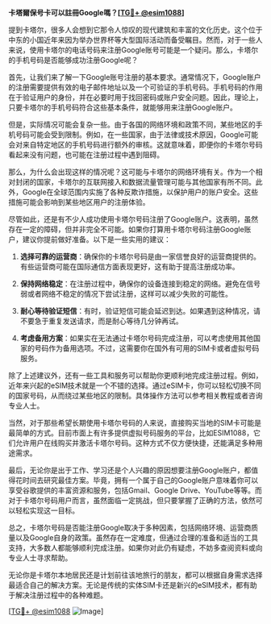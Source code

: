 **卡塔爾保号卡可以註冊Google嗎？[[TG💪+ @esim1088](https://t.me/s/esim1088)]**

提到卡塔尔，很多人会想到它那令人惊叹的现代建筑和丰富的文化历史。这个位于中东的小国近年来因为举办世界杯等大型国际活动而备受瞩目。然而，对于一些人来说，使用卡塔尔的电话号码来注册Google账号可能是一个疑问。那么，卡塔尔的手机号码是否能够成功注册Google呢？

首先，让我们来了解一下Google账号注册的基本要求。通常情况下，Google账户的注册需要提供有效的电子邮件地址以及一个可验证的手机号码。手机号码的作用在于验证用户的身份，并在必要时用于找回密码或账户安全问题。因此，理论上，只要卡塔尔的手机号码符合这些基本条件，就能够用来注册Google账户。

但是，实际情况可能会复杂一些。由于各国的网络环境和政策不同，某些地区的手机号码可能会受到限制。例如，在一些国家，由于法律或技术原因，Google可能会对来自特定地区的手机号码进行额外的审核。这就意味着，即便你的卡塔尔号码看起来没有问题，也可能在注册过程中遇到阻碍。

那么，为什么会出现这样的情况呢？这可能与卡塔尔的网络环境有关。作为一个相对封闭的国家，卡塔尔的互联网接入和数据流量管理可能与其他国家有所不同。此外，Google在全球范围内实施了各种反欺诈措施，以保护用户的账户安全。这些措施可能会影响到某些地区用户的注册体验。

尽管如此，还是有不少人成功使用卡塔尔号码注册了Google账户。这表明，虽然存在一定的障碍，但并非完全不可能。如果你打算用卡塔尔号码注册Google账户，建议你提前做好准备。以下是一些实用的建议：

1. **选择可靠的运营商**：确保你的卡塔尔号码是由一家信誉良好的运营商提供的。有些运营商可能在国际通信方面表现更好，这有助于提高注册成功率。

2. **保持网络稳定**：在注册过程中，确保你的设备连接到稳定的网络。避免在信号弱或者网络不稳定的情况下尝试注册，这样可以减少失败的可能性。

3. **耐心等待验证短信**：有时，验证短信可能会延迟到达。如果遇到这种情况，请不要急于重复发送请求，而是耐心等待几分钟再试。

4. **考虑备用方案**：如果实在无法通过卡塔尔号码完成注册，可以考虑使用其他国家的号码作为备用选项。不过，这需要你在国外有可用的SIM卡或者虚拟号码服务。

除了上述建议外，还有一些工具和服务可以帮助你更顺利地完成注册过程。例如，近年来兴起的eSIM技术就是一个不错的选择。通过eSIM卡，你可以轻松切换不同的国家号码，从而绕过某些地区的限制。具体操作方法可以参考相关教程或者咨询专业人士。

当然，对于那些希望长期使用卡塔尔号码的人来说，直接购买当地的SIM卡可能是最简单的方式。目前市面上有许多提供虚拟号码服务的平台，比如ESIM1088，它们允许用户在线购买并激活卡塔尔号码。这种方式不仅方便快捷，还能满足多种用途需求。

最后，无论你是出于工作、学习还是个人兴趣的原因想要注册Google账户，都值得花时间去研究最佳方案。毕竟，拥有一个属于自己的Google账户意味着你可以享受谷歌提供的丰富资源和服务，包括Gmail、Google Drive、YouTube等等。而对于卡塔尔号码用户而言，虽然面临一定挑战，但只要掌握了正确的方法，依然可以轻松实现这一目标。

总之，卡塔尔号码是否能注册Google取决于多种因素，包括网络环境、运营商质量以及Google自身的政策。虽然存在一定难度，但通过合理的准备和适当的工具支持，大多数人都能够顺利完成注册。如果你对此仍有疑虑，不妨多查阅资料或向专业人士寻求帮助。

无论你是卡塔尔本地居民还是计划前往该地旅行的朋友，都可以根据自身需求选择最适合自己的解决方案。无论是传统的实体SIM卡还是新兴的eSIM技术，都有助于解决注册过程中的各种难题。

[[TG💪+ @esim1088](https://t.me/s/esim1088) ![Image](https://i.postimg.cc/4NQfJmqS/Snipaste-2025-05-13-00-14-12.png)]